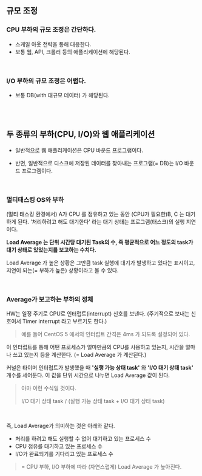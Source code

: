 ## 규모 조정

### CPU 부하의 규모 조정은 간단하다.

- 스케일 아웃 전략을 통해 대응한다.
- 보통 웹, API, 크롤러 등의 애플리케이션에 해당된다.

<br>

### I/O 부하의 규모 조정은 어렵다.

- 보통 DB(with 대규모 데이터) 가 해당된다.

<br><br>

## 두 종류의 부하(CPU, I/O)와 웹 애플리케이션

- 일반적으로 웹 애플리케이션은 CPU 바운드 프로그램이다.

- 반면, 일반적으로 디스크에 저장된 데이터를 찾아내는 프로그램(= DB)는 I/O 바운드 프로그램이다.

<br>

### 멀티태스킹 OS와 부하

(멀티 태스킹 환경에서) A가 CPU 를 점유하고 있는 동안 (CPU가 필요한)B, C 는 대기하게 된다. '처리하려고 해도 대기한다' 라는 대기 상태는 프로그램(태스크)의 실행 지연이다.

**Load Average 는 단위 시간당 대기된 Task의 수, 즉 평균적으로 어느 정도의 task가 대기 상태로 있었는지를 보고하는 수치다.**

Load Average 가 높은 상황은 그만큼 task 실행에 대기가 발생하고 있다는 표시이고, 지연이 되는(= 부하가 높은) 상황이라고 볼 수 있다.

<br>

### Average가 보고하는 부하의 정체

HW는 일정 주기로 CPU로 인터럽트(interrupt) 신호를 보낸다. (주기적으로 보내는 신호여서 Timer interrupt 라고 부르기도 한다.)

> 예를 들어 CentOS 5 에서의 인터럽트 간격은 4ms 가 되도록 설정되어 있다.

이 인터럽트를 통해 어떤 프로세스가 얼마만큼의 CPU를 사용하고 있는지, 시간을 얼마나 쓰고 있는지 등을 계산한다. (= Load Average 가 계산된다.)

커널은 타이머 인터럽트가 발생했을 때 **'실행 가능 상태 task'** 와 **'I/O 대기 상태 task'** 개수를 세어둔다. 이 값을 단위 시간으로 나누면 Load Average 값이 된다.

> 아마 이런 수식일 것이다.
> 
> I/O 대기 상태 task / (실행 가능 상태 task + I/O 대기 상태 task)

<br>

즉, Load Average가 의미하는 것은 아래와 같다.

- 처리를 하려고 해도 실행할 수 없어 대기하고 있는 프로세스 수
- CPU 점유를 대기하고 있는 프로세스 수
- I/O가 완료되기를 기다리고 있는 프로세스 수

> = CPU 부하, I/O 부하에 따라 (자연스럽게) Load Average 가 높아진다.